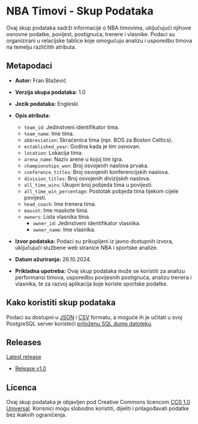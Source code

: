 # NBA Timovi - Skup Podataka

Ovaj skup podataka sadrži informacije o NBA timovima, uključujući njihove osnovne podatke, povijest, postignuća, trenere i vlasnike. Podaci su organizirani u relacijske tablice koje omogućuju analizu i usporedbu timova na temelju različitih atributa.

## Metapodaci

- **Autor:** Fran Blažević
- **Verzija skupa podataka:** 1.0
- **Jezik podataka:** Engleski
- **Opis atributa:**

  - `team_id`: Jedinstveni identifikator tima.
  - `team_name`: Ime tima.
  - `abbreviation`: Skraćenica tima (npr. BOS za Boston Celtics).
  - `established_year`: Godina kada je tim osnovan.
  - `location`: Lokacija tima.
  - `arena_name`: Naziv arene u kojoj tim igra.
  - `championships_won`: Broj osvojenih naslova prvaka.
  - `conference_titles`: Broj osvojenih konferencijskih naslova.
  - `division_titles`: Broj osvojenih divizijskih naslova.
  - `all_time_wins`: Ukupni broj pobjeda tima u povijesti.
  - `all_time_win_percentage`: Postotak pobjeda tima tijekom cijele povijesti.
  - `head_coach`: Ime trenera tima.
  - `mascot`: Ime maskote tima.
  - `owners`: Lista vlasnika tima.
    - `owner_id`: Jedinstveni identifikator vlasnika.
    - `owner_name`: Ime vlasnika.

- **Izvor podataka:** Podaci su prikupljeni iz javno dostupnih izvora, uključujući službene web stranice NBA i sportske analize.

- **Datum ažuriranja:** 26.10.2024.

- **Prikladna upotreba:** Ovaj skup podataka može se koristiti za analizu performansi timova, usporedbu povijesnih postignuća, analizu trenera i vlasnika, te za razvoj aplikacija koje koriste sportske podatke.

## Kako koristiti skup podataka

Podaci su dostupni u [JSON](nba-teams.json) i [CSV](nba-teams.csv) formatu, a moguće ih je učitati u svoj PostgreSQL server koristeći [priloženu SQL dump datoteku](nba_teams_db_dump.sql).

## Releases

[Latest release](https://github.com/fran-bl/nba-teams-dataset/releases/latest)

- [Release v1.0](https://github.com/fran-bl/nba-teams-dataset/releases/tag/v1.0)

## Licenca

Ovaj skup podataka je objavljen pod Creative Commons licencom [CC0 1.0 Universal](https://creativecommons.org/publicdomain/zero/1.0/). Korisnici mogu slobodno koristiti, dijeliti i prilagođavati podatke bez ikakvih ograničenja.
